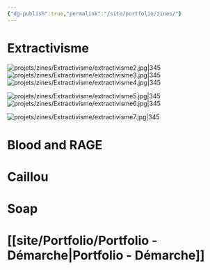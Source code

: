 ```yaml
---
{"dg-publish":true,"permalink":"/site/portfolio/zines/"}
---
```


# Extractivisme
![projets/zines/Extractivisme/extractivisme2.jpg|345](/img/user/Projets/Zines/Extractivisme/extractivisme2.jpg)
![projets/zines/Extractivisme/extractivisme3.jpg|345](/img/user/Projets/Zines/Extractivisme/extractivisme3.jpg)   ![projets/zines/Extractivisme/extractivisme4.jpg|345](/img/user/Projets/Zines/Extractivisme/extractivisme4.jpg)

![projets/zines/Extractivisme/extractivisme5.jpg|345](/img/user/Projets/Zines/Extractivisme/extractivisme5.jpg)   ![projets/zines/Extractivisme/extractivisme6.jpg|345](/img/user/Projets/Zines/Extractivisme/extractivisme6.jpg)

![projets/zines/Extractivisme/extractivisme7.jpg|345](/img/user/Projets/Zines/Extractivisme/extractivisme7.jpg)


# Blood and RAGE

# Caillou

# Soap

#  [[site/Portfolio/Portfolio - Démarche\|Portfolio - Démarche]]
